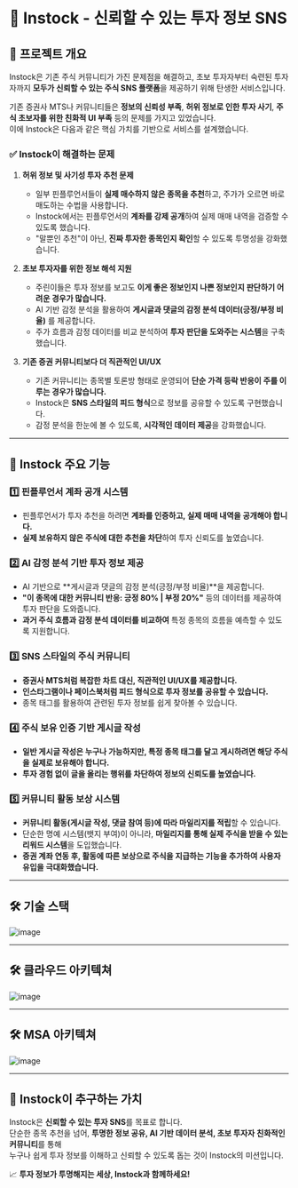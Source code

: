 
# 📢 Instock - 신뢰할 수 있는 투자 정보 SNS

## 🔎 프로젝트 개요
Instock은 기존 주식 커뮤니티가 가진 문제점을 해결하고, 초보 투자자부터 숙련된 투자자까지 **모두가 신뢰할 수 있는 주식 SNS 플랫폼**을 제공하기 위해 탄생한 서비스입니다.

기존 증권사 MTS나 커뮤니티들은 **정보의 신뢰성 부족**, **허위 정보로 인한 투자 사기**, **주식 초보자를 위한 친화적 UI 부족** 등의 문제를 가지고 있었습니다.  
이에 Instock은 다음과 같은 핵심 가치를 기반으로 서비스를 설계했습니다.

### ✅ Instock이 해결하는 문제
1. **허위 정보 및 사기성 투자 추천 문제**
   - 일부 핀플루언서들이 **실제 매수하지 않은 종목을 추천**하고, 주가가 오르면 바로 매도하는 수법을 사용합니다.
   - Instock에서는 핀플루언서의 **계좌를 강제 공개**하여 실제 매매 내역을 검증할 수 있도록 했습니다.
   - "말뿐인 추천"이 아닌, **진짜 투자한 종목인지 확인**할 수 있도록 투명성을 강화했습니다.

2. **초보 투자자를 위한 정보 해석 지원**
   - 주린이들은 투자 정보를 보고도 **이게 좋은 정보인지 나쁜 정보인지 판단하기 어려운 경우가 많습니다.**
   - AI 기반 감정 분석을 활용하여 **게시글과 댓글의 감정 분석 데이터(긍정/부정 비율)** 를 제공합니다.
   - 주가 흐름과 감정 데이터를 비교 분석하여 **투자 판단을 도와주는 시스템**을 구축했습니다.

3. **기존 증권 커뮤니티보다 더 직관적인 UI/UX**
   - 기존 커뮤니티는 종목별 토론방 형태로 운영되어 **단순 가격 등락 반응이 주를 이루는 경우가 많습니다.**
   - Instock은 **SNS 스타일의 피드 형식**으로 정보를 공유할 수 있도록 구현했습니다.
   - 감정 분석을 한눈에 볼 수 있도록, **시각적인 데이터 제공**을 강화했습니다.

---

## 🚀 Instock 주요 기능
### 1️⃣ 핀플루언서 계좌 공개 시스템
- 핀플루언서가 투자 추천을 하려면 **계좌를 인증하고, 실제 매매 내역을 공개해야 합니다.**
- **실제 보유하지 않은 주식에 대한 추천을 차단**하여 투자 신뢰도를 높였습니다.

### 2️⃣ AI 감정 분석 기반 투자 정보 제공
- AI 기반으로 **게시글과 댓글의 감정 분석(긍정/부정 비율)**을 제공합니다.
- **"이 종목에 대한 커뮤니티 반응: 긍정 80% | 부정 20%"** 등의 데이터를 제공하여 투자 판단을 도와줍니다.
- **과거 주식 흐름과 감정 분석 데이터를 비교하여** 특정 종목의 흐름을 예측할 수 있도록 지원합니다.

### 3️⃣ SNS 스타일의 주식 커뮤니티
- **증권사 MTS처럼 복잡한 차트 대신, 직관적인 UI/UX를 제공합니다.**
- **인스타그램이나 페이스북처럼 피드 형식으로 투자 정보를 공유할 수 있습니다.**
- 종목 태그를 활용하여 관련된 투자 정보를 쉽게 찾아볼 수 있습니다.

### 4️⃣ 주식 보유 인증 기반 게시글 작성
- **일반 게시글 작성은 누구나 가능하지만, 특정 종목 태그를 달고 게시하려면 해당 주식을 실제로 보유해야 합니다.**
- **투자 경험 없이 글을 올리는 행위를 차단하여 정보의 신뢰도를 높였습니다.**

### 5️⃣ 커뮤니티 활동 보상 시스템
- **커뮤니티 활동(게시글 작성, 댓글 참여 등)에 따라 마일리지를 적립**할 수 있습니다.
- 단순한 명예 시스템(뱃지 부여)이 아니라, **마일리지를 통해 실제 주식을 받을 수 있는 리워드 시스템**을 도입했습니다.
- **증권 계좌 연동 후, 활동에 따른 보상으로 주식을 지급하는 기능을 추가하여 사용자 유입을 극대화했습니다.**

---

## 🛠️ 기술 스택
![image](https://github.com/user-attachments/assets/fab488f8-64a9-46d0-8f82-d4a2cdbe784e)

---

## 🛠️ 클라우드 아키텍쳐

![image](https://github.com/user-attachments/assets/44558bf8-52d5-4b4e-b70b-0df3903675a0)

---

## 🛠️ MSA 아키텍쳐

![image](https://github.com/user-attachments/assets/59529e62-af45-457b-b0c3-d85e8b5063b7)

---


## 📢 Instock이 추구하는 가치
Instock은 **신뢰할 수 있는 투자 SNS**를 목표로 합니다.  
단순한 종목 추천을 넘어, **투명한 정보 공유, AI 기반 데이터 분석, 초보 투자자 친화적인 커뮤니티**를 통해  
누구나 쉽게 투자 정보를 이해하고 신뢰할 수 있도록 돕는 것이 Instock의 미션입니다.

📈 **투자 정보가 투명해지는 세상, Instock과 함께하세요!**
